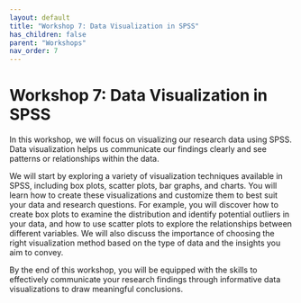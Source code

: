 ```yaml
---
layout: default
title: "Workshop 7: Data Visualization in SPSS"
has_children: false
parent: "Workshops"
nav_order: 7
---
```


# Workshop 7: Data Visualization in SPSS

In this workshop, we will focus on visualizing our research data using SPSS. Data visualization helps us communicate our findings clearly and see patterns or relationships within the data.

We will start by exploring a variety of visualization techniques available in SPSS, including box plots, scatter plots, bar graphs, and charts. You will learn how to create these visualizations and customize them to best suit your data and research questions. For example, you will discover how to create box plots to examine the distribution and identify potential outliers in your data, and how to use scatter plots to explore the relationships between different variables. We will also discuss the importance of choosing the right visualization method based on the type of data and the insights you aim to convey.

By the end of this workshop, you will be equipped with the skills to effectively communicate your research findings through informative data visualizations to draw meaningful conclusions.
